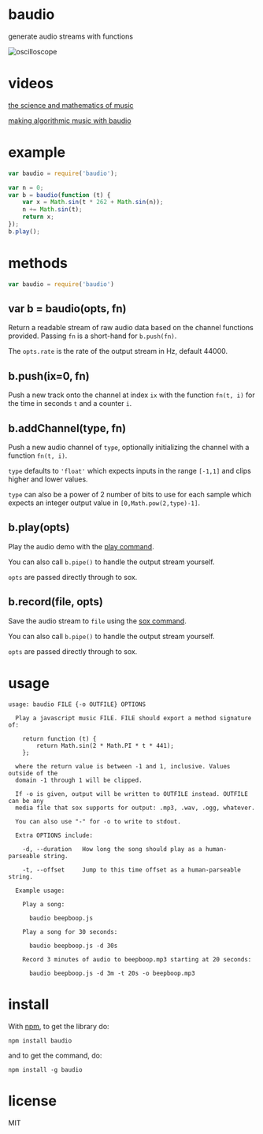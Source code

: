 # baudio

generate audio streams with functions

![oscilloscope](http://substack.net/images/oscilloscope.png)

# videos

[the science and mathematics of music](http://www.youtube.com/watch?v=i_0DXxNeaQ0)

[making algorithmic music with baudio](http://www.youtube.com/watch?v=2oz_SwhBixs)

# example

``` js
var baudio = require('baudio');

var n = 0;
var b = baudio(function (t) {
    var x = Math.sin(t * 262 + Math.sin(n));
    n += Math.sin(t);
    return x;
});
b.play();
```

# methods

``` js
var baudio = require('baudio')
```

## var b = baudio(opts, fn)

Return a readable stream of raw audio data based on the channel functions
provided. Passing `fn` is a short-hand for `b.push(fn)`.

The `opts.rate` is the rate of the output stream in Hz, default 44000.

## b.push(ix=0, fn)

Push a new track onto the channel at index `ix` with the function `fn(t, i)` for
the time in seconds `t` and a counter `i`.

## b.addChannel(type, fn)

Push a new audio channel of `type`, optionally initializing the channel with a
function `fn(t, i)`.

`type` defaults to `'float'` which expects inputs in the range `[-1,1]` and
clips higher and lower values.

`type` can also be a power of 2 number of bits to use for each sample which
expects an integer output value in `[0,Math.pow(2,type)-1]`.


## b.play(opts)

Play the audio demo with the [play command](http://sox.sourceforge.net/).

You can also call `b.pipe()` to handle the output stream yourself.

`opts` are passed directly through to sox.

## b.record(file, opts)

Save the audio stream to `file` using the
[sox command](http://sox.sourceforge.net/).

You can also call `b.pipe()` to handle the output stream yourself.

`opts` are passed directly through to sox.

# usage

```
usage: baudio FILE {-o OUTFILE} OPTIONS

  Play a javascript music FILE. FILE should export a method signature of:

    return function (t) {
        return Math.sin(2 * Math.PI * t * 441);
    };
  
  where the return value is between -1 and 1, inclusive. Values outside of the
  domain -1 through 1 will be clipped.
  
  If -o is given, output will be written to OUTFILE instead. OUTFILE can be any
  media file that sox supports for output: .mp3, .wav, .ogg, whatever.
  
  You can also use "-" for -o to write to stdout.

  Extra OPTIONS include:

    -d, --duration   How long the song should play as a human-parseable string.

    -t, --offset     Jump to this time offset as a human-parseable string.
 
  Example usage:

    Play a song:

      baudio beepboop.js

    Play a song for 30 seconds:

      baudio beepboop.js -d 30s

    Record 3 minutes of audio to beepboop.mp3 starting at 20 seconds:

      baudio beepboop.js -d 3m -t 20s -o beepboop.mp3

```

# install

With [npm](http://npmjs.org), to get the library do:

```
npm install baudio
```

and to get the command, do:

```
npm install -g baudio
```

# license

MIT
